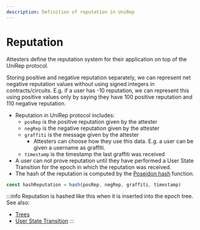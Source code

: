 ```yaml
---
description: Definition of reputation in UniRep
---
```


# Reputation

Attesters define the reputation system for their application on top of the UniRep protocol.

Storing positive and negative reputation separately, we can represent net negative reputation values without using signed integers in contracts/circuits. E.g. if a user has -10 reputation, we can represent this using positive values only by saying they have 100 positive reputation and 110 negative reputation.

* Reputation in UniRep protocol includes:
  * `posRep` is the positive reputation given by the attester
  * `negRep` is the negative reputation given by the attester
  * `graffiti` is the message given by the attester
    * Attesters can choose how they use this data. E.g. a user can be given a username as graffiti.
  * `timestamp` is the timestamp the last graffiti was received
* A user can not prove reputation until they have performed a User State Transition for the epoch in which the reputation was received.
* The hash of the reputation is computed by the [Poseidon hash](https://www.poseidon-hash.info/) function.

```typescript
const hashReputation = hash(posRep, negRep, graffiti, timestamp)
```

:::info
Reputation is hashed like this when it is inserted into the epoch tree. See also:

* [Trees](trees.md)
* [User State Transition](user-state-transition.md)
:::
